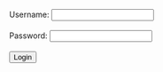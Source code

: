 <!DOCTYPE html>
<html>
<head>
	<title>Login Form</title>
</head>
<body>
	<form>
		<label for="username">Username:</label>
		<input type="text" id="username" name="username" required><br><br>
		<label for="password">Password:</label>
		<input type="password" id="password" name="password" required><br><br>
		<input type="submit" value="Login">
	</form>
</body>
</html>

